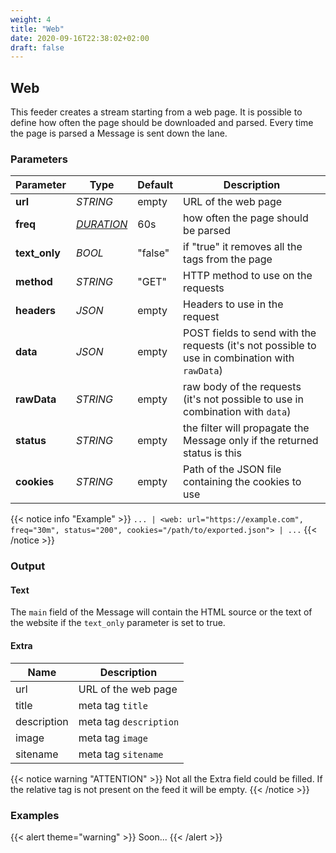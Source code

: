 ```yaml
---
weight: 4
title: "Web"
date: 2020-09-16T22:38:02+02:00
draft: false
---
```


## Web

This feeder creates a stream starting from a web page. It is possible to define how often the page should be downloaded and parsed.
Every time the page is parsed a Message is sent down the lane. 

### Parameters

| Parameter     | Type                                                     | Default | Description                                                                                    |
|---------------|----------------------------------------------------------|---------|------------------------------------------------------------------------------------------------|
| **url**       | _STRING_                                                 | empty   | URL of the web page                                                                            |
| **freq**      | _[DURATION](https://golang.org/pkg/time/#ParseDuration)_ | 60s     | how often the page should be parsed                                                            |
| **text_only** | _BOOL_                                                   | "false" | if "true" it removes all the tags from the page                                                |
| **method**    | _STRING_                                                 | "GET"   | HTTP method to use on the requests                                                             |
| **headers**   | _JSON_                                                   | empty   | Headers to use in the request                                                                  |
| **data**      | _JSON_                                                   | empty   | POST fields to send with the requests (it's not possible to use in combination with `rawData`) |
| **rawData**   | _STRING_                                                 | empty   | raw body of the requests (it's not possible to use in combination with `data`)                 |
| **status**    | _STRING_                                                 | empty   | the filter will propagate the Message only if the returned status is this                      |
| **cookies**   | _STRING_                                                 | empty   | Path of the JSON file containing the cookies to use                                            |
 
{{< notice info "Example" >}} 
`... | <web: url="https://example.com", freq="30m", status="200", cookies="/path/to/exported.json"> | ...`
{{< /notice >}}

### Output

#### Text

The `main` field of the Message will contain the HTML source or the text of the website if the `text_only` parameter is set to true.

#### Extra

| Name        | Description            |
|-------------|------------------------|
| url         | URL of the web page    |
| title       | meta tag `title`       |
| description | meta tag `description` |
| image       | meta tag `image`       |
| sitename    | meta tag `sitename`    |

{{< notice warning "ATTENTION" >}} 
Not all the Extra field could be filled. If the relative tag is not present on the feed it will be empty.
{{< /notice >}}

### Examples

{{< alert theme="warning" >}}
Soon...
{{< /alert >}} 